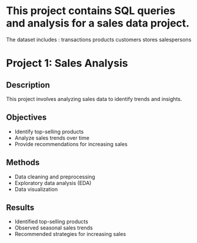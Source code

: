 # This project contains SQL queries and analysis for a sales data project. 
The dataset includes :
transactions
products
customers
stores
salespersons

# Project 1: Sales Analysis

## Description
This project involves analyzing sales data to identify trends and insights.

## Objectives
- Identify top-selling products
- Analyze sales trends over time
- Provide recommendations for increasing sales

## Methods
- Data cleaning and preprocessing
- Exploratory data analysis (EDA)
- Data visualization

## Results
- Identified top-selling products
- Observed seasonal sales trends
- Recommended strategies for increasing sales
